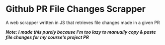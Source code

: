 # Github PR File Changes Scrapper
A web scrapper written in JS that retrieves file changes made in a given PR

***Note: I made this purely because I'm too lazy to manually copy & paste file changes for my course's project PR***